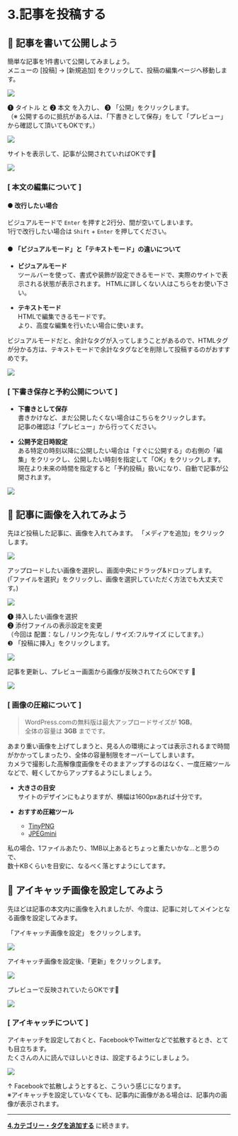 # 3.記事を投稿する

## :pushpin: 記事を書いて公開しよう

簡単な記事を1件書いて公開してみましょう。  
メニューの [投稿] → [新規追加] をクリックして、投稿の編集ページへ移動します。

![](https://i.imgur.com/7sFE9Ws.png)

&#10102; タイトル と &#10103; 本文 を入力し、 &#10104; 「公開」をクリックします。  
（※ 公開するのに抵抗がある人は、「下書きとして保存」をして「プレビュー」から確認して頂いてもOKです。）

![](https://i.imgur.com/6bdOFD9.png)

サイトを表示して、記事が公開されていればOKです:tada:

![](https://i.imgur.com/x8YHxT0.png)


### [ 本文の編集について ]

#### ● 改行したい場合
ビジュアルモードで `Enter` を押すと2行分、間が空いてしまいます。  
1行で改行したい場合は `Shift` + `Enter` を押してください。

#### ● 「ビジュアルモード」と「テキストモード」の違いについて

* **ビジュアルモード**  
ツールバーを使って、書式や装飾が設定できるモードで、実際のサイトで表示される状態が表示されます。   HTMLに詳しくない人はこちらをお使い下さい。

* **テキストモード**  
HTMLで編集できるモードです。  
より、高度な編集を行いたい場合に使います。

ビジュアルモードだと、余計なタグが入ってしまうことがあるので、HTMLタグが分かる方は、テキストモードで余計なタグなどを削除して投稿するのがおすすめです。

![](https://i.imgur.com/4aDI2t9.png)

### [ 下書き保存と予約公開について ]
* **下書きとして保存**  
書きかけなど、まだ公開したくない場合はこちらをクリックします。  
記事の確認は「プレビュー」から行ってください。

* **公開予定日時設定**  
ある特定の時刻以降に公開したい場合は「すぐに公開する」の右側の「編集」をクリックし、公開したい時刻を指定して「OK」をクリックします。  
現在より未来の時間を指定すると「予約投稿」扱いになり、自動で記事が公開されます。

![](https://i.imgur.com/q7o5kKp.png)


## :pushpin: 記事に画像を入れてみよう

先ほど投稿した記事に、画像を入れてみます。
「メディアを追加」をクリックします。

![](https://i.imgur.com/PdggN4L.png)

アップロードしたい画像を選択し、画面中央にドラッグ&ドロップします。  
(「ファイルを選択」をクリックし、画像を選択していただく方法でも大丈夫です。)

![](https://i.imgur.com/tlk4phx.png)

&#10102; 挿入したい画像を選択  
&#10103; 添付ファイルの表示設定を変更  
（今回は 配置：なし / リンク先:なし / サイズ:フルサイズ にしてます。）  
&#10104; 「投稿に挿入」をクリックします。  

![](https://i.imgur.com/TRcCa4c.png)

記事を更新し、プレビュー画面から画像が反映されてたらOKです :tada:

![](https://i.imgur.com/umBmEH2.png)


### [ 画像の圧縮について ]

> WordPress.comの無料版は最大アップロードサイズが **1GB**。  
> 全体の容量は **3GB** までです。  

あまり重い画像を上げてしまうと、見る人の環境によっては表示されるまで時間がかかってしまったり、全体の容量制限をオーバーしてしまいます。  
カメラで撮影した高解像度画像をそのままアップするのはなく、一度圧縮ツールなどで、軽くしてからアップするようにしましょう。

* **大きさの目安**  
サイトのデザインにもよりますが、横幅は1600pxあれば十分です。

* **おすすめ圧縮ツール**  
	* [TinyPNG](https://tinypng.com/)
	* [JPEGmini](http://www.jpegmini.com/)

私の場合、1ファイルあたり、1MB以上あるとちょっと重たいかな...と思うので、  
数十KBくらいを目安に、なるべく落とすようにしてます。

## :pushpin: アイキャッチ画像を設定してみよう

先ほどは記事の本文内に画像を入れましたが、今度は、記事に対してメインとなる画像を設定してみます。

「アイキャッチ画像を設定」 をクリックします。

![](https://i.imgur.com/eq4yY2O.png)

アイキャッチ画像を設定後、「更新」をクリックします。

![](https://i.imgur.com/H2m4W6t.png)

プレビューで反映されていたらOKです:tada:

![](https://i.imgur.com/ZOhwPn7.png)


### [ アイキャッチについて ]
アイキャッチを設定しておくと、FacebookやTwitterなどで拡散するとき、とても目立ちます。  
たくさんの人に読んでほしいときは、設定するようにしましょう。

![](https://i.imgur.com/7VVGRsb.png)

↑ Facebookで拡散しようとすると、こういう感じになります。  
※アイキャッチを設定していなくても、記事内に画像がある場合は、記事内の画像が表示されます。

---

**[4.カテゴリー・タグを追加する](h./hands_on_4.md)** に続きます。
